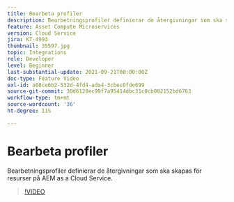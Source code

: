 ```yaml
---
title: Bearbeta profiler
description: Bearbetningsprofiler definierar de återgivningar som ska skapas för resurser på AEM as a Cloud Service.
feature: Asset Compute Microservices
version: Cloud Service
jira: KT-4993
thumbnail: 35597.jpg
topic: Integrations
role: Developer
level: Beginner
last-substantial-update: 2021-09-21T00:00:00Z
doc-type: Feature Video
exl-id: a08ce6b2-532d-4fd4-ada4-3cbec0fde699
source-git-commit: 30d6120ec99f7a95414dbc31c0cb002152bd6763
workflow-type: tm+mt
source-wordcount: '36'
ht-degree: 11%

---
```


# Bearbeta profiler

Bearbetningsprofiler definierar de återgivningar som ska skapas för resurser på AEM as a Cloud Service.

>[!VIDEO](https://video.tv.adobe.com/v/35597?quality=12&learn=on)
